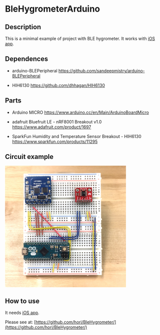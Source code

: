 # BleHygrometerArduino

## Description

This is a minimal example of project with BLE hygrometer. It works with [iOS app](https://github.com/hori/BleHygrometer/).

## Dependences

- arduino-BLEPeripheral
  https://github.com/sandeepmistry/arduino-BLEPeripheral

- HIH6130
  https://github.com/dhhagan/HIH6130

## Parts

- Arduino MICRO
  https://www.arduino.cc/en/Main/ArduinoBoardMicro

- adafruit Bluefruit LE - nRF8001 Breakout v1.0
  https://www.adafruit.com/product/1697

- SparkFun Humidity and Temperature Sensor Breakout - HIH6130
  https://www.sparkfun.com/products/11295

## Circuit example

<img src="https://raw.githubusercontent.com/hori/BleHygrometerArduino/images/breadboard.jpg" width="400">


## How to use

It needs [iOS app](https://github.com/hori/BleHygrometer/).

Please see at:
[https://github.com/hori/BleHygrometer/](https://github.com/hori/BleHygrometer/)
